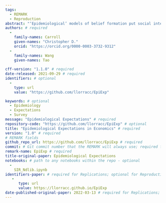 ```yaml
---
tags:
  - REMARK
  - Reproduction
abstract: "‘Epidemiological’ models of belief formation put social interactions at their core; such models are the main (almost, the only) kind of tool used by scholars who are not economists to study the dynamics of beliefs in populations.  We survey the literature in which economists attempting to model the consequences of beliefs about the future -- ‘expectations’ -- have employed a full-fledged epidemiological approach to explore an economic question.  We draw connections to related work on ‘contagion’ narrative economics, news/rumor spreading, and the spread of internet memes. We conclude by arguing that a number of independent developments have recently converged to make epidemiological expectations (`EE') modeling more feasible and appealing than in the past." # abstract: optional
authors: # required
  -
    family-names: Carroll
    given-names: "Christopher D."
    orcid: "https://orcid.org/0000-0003-3732-9312"
  -
    family-names: Wang
    given-names: Tao
    
cff-version: "1.1.0" # required 
date-released: 2021-09-29 # required
identifiers: # optional
  - 
    type: url
    value: "https://github.com/llorracc/EpiExp"

keywords: # optional
  - Epidemiology
  - Expectations
  - Survey
message: "Epidemiological Expectations" # required
repository-code: "https://github.com/llorracc/EpiExp" # optional
title: "Epidemiological Expectations in Economics" # required
version: "1.0" # required
# REMARK fields
github_repo_url: https://github.com/llorracc/EpiExp # required 
commit: # Git commit number that the REMARK will always use; required for "frozen" remarks, optional for "draft" remarks
remark-name: EpiExp # required 
title-original-paper: Epidemiological Expectations
notebooks: # path to any notebooks within the repo - optional
  -
    SIR_Ndlib.ipynb
identifiers-paper: # required for Replications; optional for Reproductions
   - 
      type: url 
      value: https://llorracc.github.io/EpiExp
date-published-original-paper: 2022-03-13 # required for Replications; optional for Reproductions
---
```

